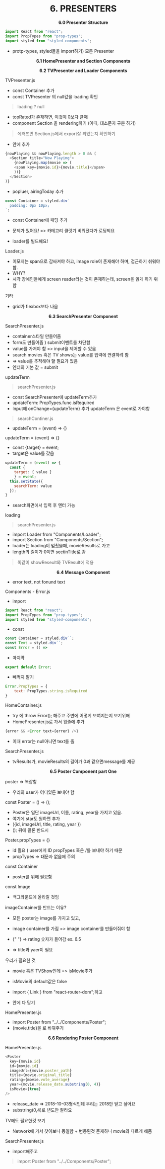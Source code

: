 <h1 align="center">
6. PRESENTERS
</h1> 
<p align="center">
  <strong>6.0 Presenter Structure</strong><br>
</p>

```javascript
import React from "react";
import PropTypes from "prop-types";
import styled from "styled-components";
```
+ protp-types, styled들을 import하기) 모든 Presenter

<p align="center">
  <strong>6.1 HomePresenter and Section Components </strong><br>
</p>

<p align="center">
  <strong>6.2 TVPresenter and Loader Components </strong><br>
</p>

TVPresenter.js
+ const Container 추가
+ const TVPresenter 의 null값을 loading 확인
> loading ? null  
+ topRated가 존재하면, 이것이 0보다 클때
+ component Section 을 rendering하기 (이때, 대소문자 구분 하기)
> 에러뜨면 Section.js에서 export잘 되었는지 확인하기
+  <Container> 안에 추가
```javascript
{nowPlaying && nowPlaying.length > 0 && (
  <Section title="Now Playing">
    {nowPlaying.map(movie => (
    <span key={movie.id}>{movie.title}</span>
    ))}
  </Section>
)}
```
+ popluer, airingToday 추가

```javascript
const Container = styled.div`
  padding: 0px 10px;
`;
```
+ const Container에 패딩 추가

+ 문제가 있어요! => 카테고리 클릿기 비워졌다가 로딩되요
+ loader를 빌드해요!


Loader.js
+ 이모지는 span으로 감싸져야 하고, image role이 존재해야 하며, 접근하기 쉬워야 함.
+ WHY? 
+ 시각 장애인들에게 screen reader라는 것이 존재하는데, screen을 읽게 하기 위함

기타
+ grid가 flexbox보다 나음

<p align="center">
  <strong>6.3 SearchPresenter Component  </strong><br>
</p>

SearchPresenter.js
+ container스타일 만들어줌
+ form도 만들어줌 ) submit이벤트를 차단함
+ value를 가져야 함 => input을 제어할 수 있음
+ search movies 혹은 TV shows는 value를 입력에 연결하려 함
+ => value를 추적해야 할 필요가 있음
+ 엔터의 기본 값 = submit

updateTerm
> searchPresenter.js
+ const SearchPresenter에 updateTerm추가
+ updateTerm: PropTypes.func.isRequired
+ Input에 onChange={updateTerm} 추가
updateTerm 은 event로 가야함
> searchContiner.js
+  updateTerm = (event) => {}

updateTerm = (event) => {}
+ const {target} = event;
+ target은 value를 갖음

```javascript
updateTerm = (event) => {
  const {
    target: { value }
    } = event;
  this.setState({
    searchTerm: value
  });
}
```
+ search화면에서 입력 후 엔터 가능

loading
> searchPresenter.js
+ import Loader from "Components/Loader";
+ import Section from "Components/Section";
+ loader는 loading이 멈췄을때, movieResults로 가고
+ length의 길이가 0이면 sectinTitle로 감
> 똑같이 showReseult와 TVResult에 적용

<p align="center">
  <strong>6.4 Message Component  </strong><br>
</p>

+ error text, not fonund text

Components - Error.js
+ import
```javascript
import React from "react";
import PropTypes from "prop-types";
import styled from "styled-components";
```
+ const
```javascript
const Container = styled.div``;
const Text = styled.div``;
const Error = () =>
```
+ 마지막
```javascript
export default Error;
```
+ 빼먹지 말기
```javascript
Error.PropTypes = {
    text: PropTypes.string.isRequired
}
```

HomeContainer.js
+ try 에 throw Error(); 해주고 주변에 어떻게 보여지는지 보기위해
+ HomePresenter.js로 가서 </Container> 윗줄에 추가
```javascript
{error && <Error text={errer} />}
```
+ 이때 error는 null아니면 text를 줌

SearchPresenter.js
+ tvResults가, movieResults의 길이가 0과 같으면message를 제공


<p align="center">
  <strong>6.5 Poster Component part One </strong><br>
</p>

poster => 복잡함
+ 우리의 user가 어디있든 보내야 함

const Poster = () => ();
+ Poster은 일단 imageUrl, 이름, rating, year을 가지고 있음.
+ 여기에 star도 원하면 추가
+ ({id, imageUrl, title, rating, year })
+ (); 뒤에 콜론 반드시

Poster.propTypes = {}
+ id 필요 ) user에게 ID propTypes 혹은 /를 보내야 하기 때문
+ propTypes => 대문자 없음에 주의

const Container
+ poster를 위해 필요함

const Image
+ 백그라운드에 올라갈 것임

imageContainer를 만드는 이유?
+ 모든 poster는 image를 가지고 있고,
+ image container를 가짐
=>  image container를 만들어줘야 함

+ </span>{" "} => rating 숫자가 들어감 ex. 6.5
+ <imageContainer></imageContainer> => title과 yaer이 필요

우리가 필요한 것
+ movie 혹은 TVShow인데 => isMovie추가
+ isMovie의 default값은 false

+ import { Link } from "react-router-dom";하고
+ <Link to={isMovie ? `/movie/${id}` : `/show/${id}`}> </Link>안에 다 담기

HomePresenter.js
+ import Poster from "../../Components/Poster";
+ <span key={movie.id}>{movie.title}</span>을 <Poster />로 바꿔주기

<p align="center">
  <strong>6.6 Rendering Poster Component </strong><br>
</p>

HomePresenter.js
```javascript
<Poster
  key={movie.id}
  id={movie.id}
  imageUrl={movie.poster_path}
  title={movie.original_title}
  rating={movie.vote_average}
  year={movie.release_date.substring(0, 4)}
  isMovie={true}
/>
```
+ release_date => 2018-10-03형식인데 우리는 2018만 얻고 싶어요
+ substring(0,4)로 년도만 잘라요

TV에도 필요한것 보기
+ Network에 가서 찾아보니 동일함 + 변동된것 존재하니 movie와 다르게 해줌

SearchPresenter.js
+ import해주고
> import Poster from "../../Components/Poster";





